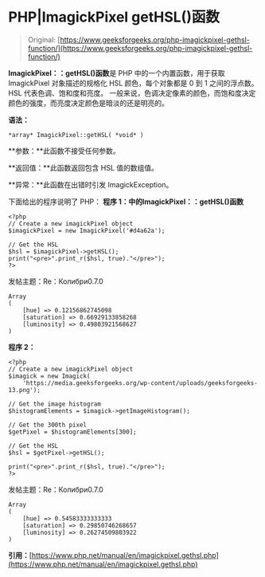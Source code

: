 # PHP|ImagickPixel getHSL()函数

> Original: [https://www.geeksforgeeks.org/php-imagickpixel-gethsl-function/](https://www.geeksforgeeks.org/php-imagickpixel-gethsl-function/)

**ImagickPixel：：getHSL()函数**是 PHP 中的一个内置函数，用于获取 ImagickPixel 对象描述的规格化 HSL 颜色，每个对象都是 0 到 1 之间的浮点数。HSL 代表色调、饱和度和亮度。 一般来说，色调决定像素的颜色，而饱和度决定颜色的强度，而亮度决定颜色是暗淡的还是明亮的。

**语法：**

```
*array* ImagickPixel::getHSL( *void* )
```

**参数：**此函数不接受任何参数。

**返回值：**此函数返回包含 HSL 值的数组值。

**异常：**此函数在出错时引发 ImagickException。

下面给出的程序说明了 PHP：
**程序 1：**中的**ImagickPixel：：getHSL()函数**

```
<?php
// Create a new imagickPixel object
$imagickPixel = new ImagickPixel('#d4a62a');

// Get the HSL
$hsl = $imagickPixel->getHSL();
print("<pre>".print_r($hsl, true)."</pre>");
?>
```

发帖主题：Re：Колибри0.7.0

```
Array
(
    [hue] => 0.12156862745098
    [saturation] => 0.66929133858268
    [luminosity] => 0.49803921568627
)
```

**程序 2：**

```
<?php
// Create a new imagickPixel object
$imagick = new Imagick(
    'https://media.geeksforgeeks.org/wp-content/uploads/geeksforgeeks-13.png');

// Get the image histogram
$histogramElements = $imagick->getImageHistogram();

// Get the 300th pixel
$getPixel = $histogramElements[300];

// Get the HSL
$hsl = $getPixel->getHSL();

print("<pre>".print_r($hsl, true)."</pre>");
?>
```

发帖主题：Re：Колибри0.7.0

```
Array
(
    [hue] => 0.54583333333333
    [saturation] => 0.29850746268657
    [luminosity] => 0.26274509803922
)
```

**引用：**[https://www.php.net/manual/en/imagickpixel.gethsl.php](https://www.php.net/manual/en/imagickpixel.gethsl.php)